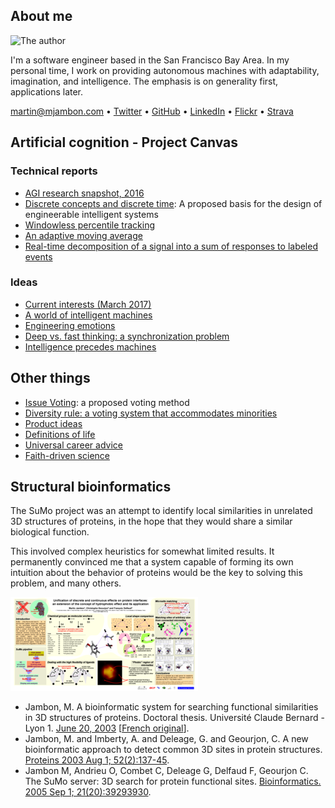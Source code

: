 About me
--------

<img src="https://www.gravatar.com/avatar/ca1fd636db960bba6027154d81ef106e.png"
     alt="The author">

I'm a software engineer based in the San
Francisco Bay Area. In my personal time, I work on providing
autonomous machines with adaptability, imagination, and
intelligence. The emphasis is on generality first, applications
later.

martin@mjambon.com
&bull; [Twitter](https://twitter.com/mjambon)
&bull; [GitHub](https://github.com/mjambon)
&bull; [LinkedIn](https://www.linkedin.com/in/mjambon)
&bull; [Flickr](https://www.flickr.com/photos/mjambon)
&bull; [Strava](http://www.strava.com/athletes/750791)

Artificial cognition - Project Canvas
--------------------

### Technical reports

* [AGI research snapshot, 2016](2016-08-20-agi-project-status-2016)
* [Discrete concepts and discrete time](2016-09-03-discrete-indicators):
  A proposed basis for the design of engineerable intelligent systems
* [Windowless percentile tracking](2016-07-23-moving-percentile)
* [An adaptive moving average](2017-08-12-adaptive-average)
* [Real-time decomposition of a signal into a sum of responses to
  labeled events](2017-07-02-linear-response-decomposition)

### Ideas

* [Current interests (March 2017)](2017-03-05-current-interests)
* [A world of intelligent machines](2017-01-02-agi-world)
* [Engineering emotions](2016-12-31-agi-emotions)
* [Deep vs. fast thinking:
  a synchronization problem](2015-11-08-deep-vs-fast-thinking)
* [Intelligence precedes machines](2014-12-31-intelligence-precedes-machines)

Other things
------------

* [Issue Voting](2017-01-08-issue-voting-method): a proposed voting method
* [Diversity rule:
  a voting system that accommodates minorities](2016-10-08-diversity-rule)
* [Product ideas](2016-07-30-product-ideas)
* [Definitions of life](2016-07-24-definitions-of-life)
* [Universal career advice](2015-01-03-universal-career-advice)
* [Faith-driven science](2014-12-27-faith-driven-science)

Structural bioinformatics
-------------------------

The SuMo project was an attempt to identify local similarities in
unrelated 3D structures of proteins, in the hope that they would share
a similar biological function.

This involved complex heuristics for somewhat limited results.
It permanently convinced me that a system capable of forming its own
intuition about the behavior of proteins would be the key to
solving this problem, and many others.

<a href="paper/proteins/poster-ismb05.png"
   title="Click to enlarge"><img
     alt="Poster"
     src="paper/proteins/poster-ismb05-300px.png"></a>

* Jambon, M. A bioinformatic system for searching functional similarities
  in 3D structures of proteins.
  Doctoral thesis. Université Claude Bernard - Lyon 1.
  [June 20, 2003](paper/proteins/sumo-letter-oneside.pdf)
  \[[French original](paper/proteins/sumo-french.pdf)\].
* Jambon, M. and Imberty, A. and Deleage, G. and Geourjon, C.
  A new bioinformatic approach to detect common 3D sites in protein structures.
  <a href="paper/proteins/sumo2003.pdf">Proteins 2003 Aug 1; 52(2):137-45</a>.
* Jambon M, Andrieu O, Combet C, Deleage G, Delfaud F, Geourjon C.
  The SuMo server: 3D search for protein functional sites.
  <a href="paper/proteins/sumo2005.pdf">Bioinformatics.
  2005 Sep 1; 21(20):3929­3930</a>.
